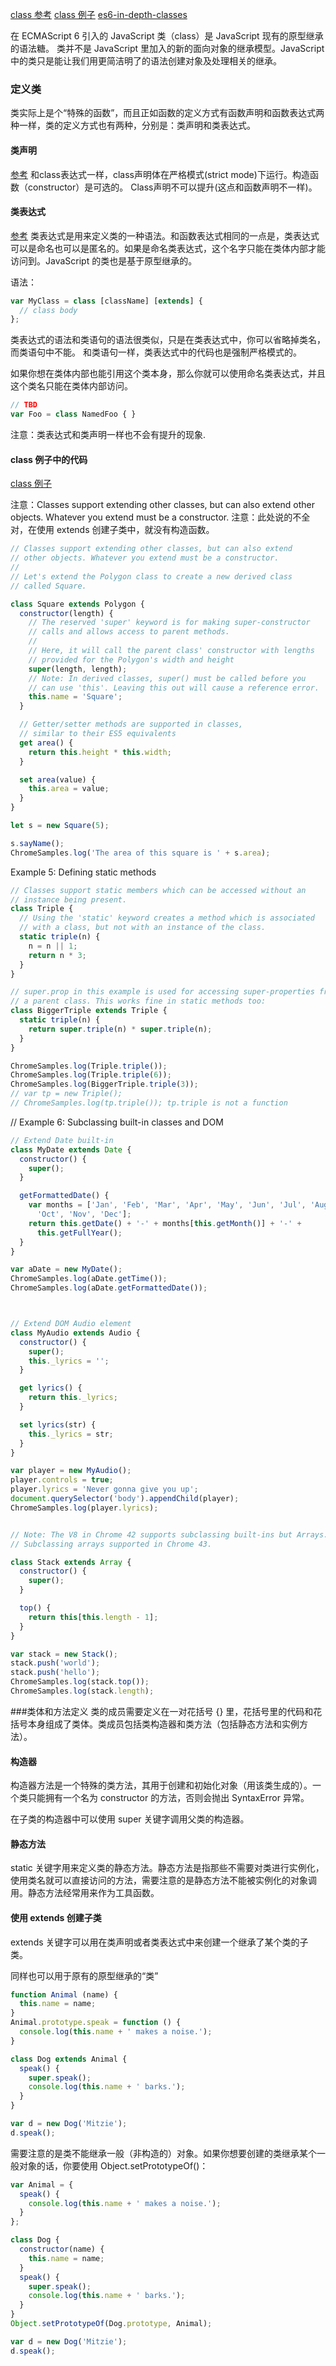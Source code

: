 [class 参考](https://developer.mozilla.org/zh-CN/docs/Web/JavaScript/Reference/Classes)
[class 例子](https://googlechrome.github.io/samples/classes-es6/index.html)
[es6-in-depth-classes](https://hacks.mozilla.org/2015/07/es6-in-depth-classes/)

在 ECMAScript 6 引入的 JavaScript 类（class）是 JavaScript 现有的原型继承的语法糖。 类并不是 JavaScript 里加入的新的面向对象的继承模型。JavaScript 中的类只是能让我们用更简洁明了的语法创建对象及处理相关的继承。

### 定义类
类实际上是个“特殊的函数”，而且正如函数的定义方式有函数声明和函数表达式两种一样，类的定义方式也有两种，分别是：类声明和类表达式。


#### 类声明 
[参考](https://developer.mozilla.org/zh-CN/docs/Web/JavaScript/Reference/Statements/class)
和class表达式一样，class声明体在严格模式(strict mode)下运行。构造函数（constructor）是可选的。
Class声明不可以提升(这点和函数声明不一样)。


#### 类表达式 
[参考](https://developer.mozilla.org/zh-CN/docs/Web/JavaScript/Reference/Operators/class)
类表达式是用来定义类的一种语法。和函数表达式相同的一点是，类表达式可以是命名也可以是匿名的。如果是命名类表达式，这个名字只能在类体内部才能访问到。JavaScript 的类也是基于原型继承的。

语法：
```js 
var MyClass = class [className] [extends] {
  // class body
};

```
类表达式的语法和类语句的语法很类似，只是在类表达式中，你可以省略掉类名，而类语句中不能。
和类语句一样，类表达式中的代码也是强制严格模式的。

如果你想在类体内部也能引用这个类本身，那么你就可以使用命名类表达式，并且这个类名只能在类体内部访问。
```js
// TBD
var Foo = class NamedFoo { }
```

注意：类表达式和类声明一样也不会有提升的现象.


#### class 例子中的代码
[class 例子](https://googlechrome.github.io/samples/classes-es6/index.html)


注意：Classes support extending other classes, but can also extend other objects. Whatever you extend must be a constructor.
注意：此处说的不全对，在使用 extends 创建子类中，就没有构造函数。

```js
// Classes support extending other classes, but can also extend
// other objects. Whatever you extend must be a constructor.
//
// Let's extend the Polygon class to create a new derived class
// called Square.

class Square extends Polygon {
  constructor(length) {
    // The reserved 'super' keyword is for making super-constructor
    // calls and allows access to parent methods.
    //
    // Here, it will call the parent class' constructor with lengths
    // provided for the Polygon's width and height
    super(length, length);
    // Note: In derived classes, super() must be called before you
    // can use 'this'. Leaving this out will cause a reference error.
    this.name = 'Square';
  }

  // Getter/setter methods are supported in classes,
  // similar to their ES5 equivalents
  get area() {
    return this.height * this.width;
  }

  set area(value) {
    this.area = value;
  }
}

let s = new Square(5);

s.sayName();
ChromeSamples.log('The area of this square is ' + s.area);

```

Example 5: Defining static methods
```js 
// Classes support static members which can be accessed without an
// instance being present.
class Triple {
  // Using the 'static' keyword creates a method which is associated
  // with a class, but not with an instance of the class.
  static triple(n) {
    n = n || 1;
    return n * 3;
  }
}

// super.prop in this example is used for accessing super-properties from
// a parent class. This works fine in static methods too:
class BiggerTriple extends Triple {
  static triple(n) {
    return super.triple(n) * super.triple(n);
  }
}

ChromeSamples.log(Triple.triple());
ChromeSamples.log(Triple.triple(6));
ChromeSamples.log(BiggerTriple.triple(3));
// var tp = new Triple();
// ChromeSamples.log(tp.triple()); tp.triple is not a function
```

// Example 6: Subclassing built-in classes and DOM
```js
// Extend Date built-in
class MyDate extends Date {
  constructor() {
    super();
  }

  getFormattedDate() {
    var months = ['Jan', 'Feb', 'Mar', 'Apr', 'May', 'Jun', 'Jul', 'Aug', 'Sep',
      'Oct', 'Nov', 'Dec'];
    return this.getDate() + '-' + months[this.getMonth()] + '-' +
      this.getFullYear();
  }
}

var aDate = new MyDate();
ChromeSamples.log(aDate.getTime());
ChromeSamples.log(aDate.getFormattedDate());



// Extend DOM Audio element
class MyAudio extends Audio {
  constructor() {
    super();
    this._lyrics = '';
  }

  get lyrics() {
    return this._lyrics;
  }

  set lyrics(str) {
    this._lyrics = str;
  }
}

var player = new MyAudio();
player.controls = true;
player.lyrics = 'Never gonna give you up';
document.querySelector('body').appendChild(player);
ChromeSamples.log(player.lyrics);


// Note: The V8 in Chrome 42 supports subclassing built-ins but Arrays.
// Subclassing arrays supported in Chrome 43.

class Stack extends Array {
  constructor() {
    super();
  }

  top() {
    return this[this.length - 1];
  }
}

var stack = new Stack();
stack.push('world');
stack.push('hello');
ChromeSamples.log(stack.top());
ChromeSamples.log(stack.length);

```

###类体和方法定义
类的成员需要定义在一对花括号 {} 里，花括号里的代码和花括号本身组成了类体。类成员包括类构造器和类方法（包括静态方法和实例方法）。

#### 构造器
构造器方法是一个特殊的类方法，其用于创建和初始化对象（用该类生成的）。一个类只能拥有一个名为 constructor 的方法，否则会抛出 SyntaxError 异常。

在子类的构造器中可以使用 super 关键字调用父类的构造器。


#### 静态方法 
static 关键字用来定义类的静态方法。静态方法是指那些不需要对类进行实例化，使用类名就可以直接访问的方法，需要注意的是静态方法不能被实例化的对象调用。静态方法经常用来作为工具函数。


#### 使用 extends 创建子类
extends 关键字可以用在类声明或者类表达式中来创建一个继承了某个类的子类。


同样也可以用于原有的原型继承的“类”

```js
function Animal (name) {
  this.name = name;  
}
Animal.prototype.speak = function () {
  console.log(this.name + ' makes a noise.');
}

class Dog extends Animal {
  speak() {
    super.speak();
    console.log(this.name + ' barks.');
  }
}

var d = new Dog('Mitzie');
d.speak();
```

需要注意的是类不能继承一般（非构造的）对象。如果你想要创建的类继承某个一般对象的话，你要使用 Object.setPrototypeOf()：
```js
var Animal = {
  speak() {
    console.log(this.name + ' makes a noise.');
  }
};

class Dog {
  constructor(name) {
    this.name = name;
  }
  speak() {
    super.speak();
    console.log(this.name + ' barks.');
  }
}
Object.setPrototypeOf(Dog.prototype, Animal);

var d = new Dog('Mitzie');
d.speak();
```

